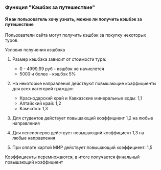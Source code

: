 ### Функция "Кэшбэк за путешествие"

#### Я как пользователь хочу узнать, можно ли получить кэшбэк за путешествие

Пользователи сайта могут получить кэшбэк за покупку некоторых туров.

Условия получения кэшбэка
1. Размер кэшбэка зависит от стоимости тура:
    - 0 - 4999,99 руб - кэшбэк не начислется
    - 5000 и более - кэшбэк 5%
 
1. На некоторые направления действуют повышающие коэффициенты для всех категорий граждан:
    - Краснодарский край и Кавказские минеральные воды: 1,1 
    - Алтайский край: 1,2
    - Камчатка: 1,3

1. Для студентов действует повышающий коэффициент 1,2 на любые направления

1. Для пенсионеров действует повышающий коэффициент 1,3 на любые направления
    
1. При оплате картой МИР действует повышающий коэффициент: 1,5

Коэффициенты перемножаются, в итоге получается финальный повышающий коэффициент
